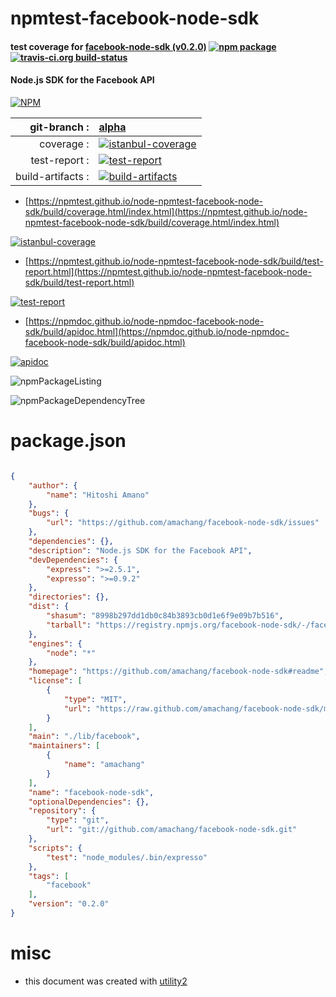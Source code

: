 # npmtest-facebook-node-sdk

#### test coverage for  [facebook-node-sdk (v0.2.0)](https://github.com/amachang/facebook-node-sdk#readme)  [![npm package](https://img.shields.io/npm/v/npmtest-facebook-node-sdk.svg?style=flat-square)](https://www.npmjs.org/package/npmtest-facebook-node-sdk) [![travis-ci.org build-status](https://api.travis-ci.org/npmtest/node-npmtest-facebook-node-sdk.svg)](https://travis-ci.org/npmtest/node-npmtest-facebook-node-sdk)

#### Node.js SDK for the Facebook API

[![NPM](https://nodei.co/npm/facebook-node-sdk.png?downloads=true&downloadRank=true&stars=true)](https://www.npmjs.com/package/facebook-node-sdk)

| git-branch : | [alpha](https://github.com/npmtest/node-npmtest-facebook-node-sdk/tree/alpha)|
|--:|:--|
| coverage : | [![istanbul-coverage](https://npmtest.github.io/node-npmtest-facebook-node-sdk/build/coverage.badge.svg)](https://npmtest.github.io/node-npmtest-facebook-node-sdk/build/coverage.html/index.html)|
| test-report : | [![test-report](https://npmtest.github.io/node-npmtest-facebook-node-sdk/build/test-report.badge.svg)](https://npmtest.github.io/node-npmtest-facebook-node-sdk/build/test-report.html)|
| build-artifacts : | [![build-artifacts](https://npmtest.github.io/node-npmtest-facebook-node-sdk/glyphicons_144_folder_open.png)](https://github.com/npmtest/node-npmtest-facebook-node-sdk/tree/gh-pages/build)|

- [https://npmtest.github.io/node-npmtest-facebook-node-sdk/build/coverage.html/index.html](https://npmtest.github.io/node-npmtest-facebook-node-sdk/build/coverage.html/index.html)

[![istanbul-coverage](https://npmtest.github.io/node-npmtest-facebook-node-sdk/build/screenCapture.buildCi.browser.%252Ftmp%252Fbuild%252Fcoverage.lib.html.png)](https://npmtest.github.io/node-npmtest-facebook-node-sdk/build/coverage.html/index.html)

- [https://npmtest.github.io/node-npmtest-facebook-node-sdk/build/test-report.html](https://npmtest.github.io/node-npmtest-facebook-node-sdk/build/test-report.html)

[![test-report](https://npmtest.github.io/node-npmtest-facebook-node-sdk/build/screenCapture.buildCi.browser.%252Ftmp%252Fbuild%252Ftest-report.html.png)](https://npmtest.github.io/node-npmtest-facebook-node-sdk/build/test-report.html)

- [https://npmdoc.github.io/node-npmdoc-facebook-node-sdk/build/apidoc.html](https://npmdoc.github.io/node-npmdoc-facebook-node-sdk/build/apidoc.html)

[![apidoc](https://npmdoc.github.io/node-npmdoc-facebook-node-sdk/build/screenCapture.buildCi.browser.%252Ftmp%252Fbuild%252Fapidoc.html.png)](https://npmdoc.github.io/node-npmdoc-facebook-node-sdk/build/apidoc.html)

![npmPackageListing](https://npmtest.github.io/node-npmtest-facebook-node-sdk/build/screenCapture.npmPackageListing.svg)

![npmPackageDependencyTree](https://npmtest.github.io/node-npmtest-facebook-node-sdk/build/screenCapture.npmPackageDependencyTree.svg)



# package.json

```json

{
    "author": {
        "name": "Hitoshi Amano"
    },
    "bugs": {
        "url": "https://github.com/amachang/facebook-node-sdk/issues"
    },
    "dependencies": {},
    "description": "Node.js SDK for the Facebook API",
    "devDependencies": {
        "express": ">=2.5.1",
        "expresso": ">=0.9.2"
    },
    "directories": {},
    "dist": {
        "shasum": "8998b297dd1db0c84b3893cb0d1e6f9e09b7b516",
        "tarball": "https://registry.npmjs.org/facebook-node-sdk/-/facebook-node-sdk-0.2.0.tgz"
    },
    "engines": {
        "node": "*"
    },
    "homepage": "https://github.com/amachang/facebook-node-sdk#readme",
    "license": [
        {
            "type": "MIT",
            "url": "https://raw.github.com/amachang/facebook-node-sdk/master/LICENSE"
        }
    ],
    "main": "./lib/facebook",
    "maintainers": [
        {
            "name": "amachang"
        }
    ],
    "name": "facebook-node-sdk",
    "optionalDependencies": {},
    "repository": {
        "type": "git",
        "url": "git://github.com/amachang/facebook-node-sdk.git"
    },
    "scripts": {
        "test": "node_modules/.bin/expresso"
    },
    "tags": [
        "facebook"
    ],
    "version": "0.2.0"
}
```



# misc
- this document was created with [utility2](https://github.com/kaizhu256/node-utility2)
